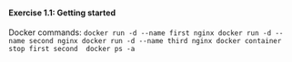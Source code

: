 
#### Exercise 1.1: Getting started

Docker commands:
`
docker run -d --name first nginx
docker run -d --name second nginx
docker run -d --name third nginx
docker container stop first second 
docker ps -a
`
